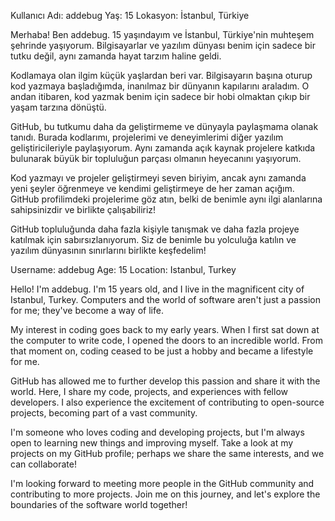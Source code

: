 

Kullanıcı Adı: addebug Yaş: 15 Lokasyon: İstanbul, Türkiye

Merhaba! Ben addebug. 15 yaşındayım ve İstanbul, Türkiye'nin muhteşem şehrinde yaşıyorum. Bilgisayarlar ve yazılım dünyası benim için sadece bir tutku değil, aynı zamanda hayat tarzım haline geldi.

Kodlamaya olan ilgim küçük yaşlardan beri var. Bilgisayarın başına oturup kod yazmaya başladığımda, inanılmaz bir dünyanın kapılarını araladım. O andan itibaren, kod yazmak benim için sadece bir hobi olmaktan çıkıp bir yaşam tarzına dönüştü.

GitHub, bu tutkumu daha da geliştirmeme ve dünyayla paylaşmama olanak tanıdı. Burada kodlarımı, projelerimi ve deneyimlerimi diğer yazılım geliştiricileriyle paylaşıyorum. Aynı zamanda açık kaynak projelere katkıda bulunarak büyük bir topluluğun parçası olmanın heyecanını yaşıyorum.

Kod yazmayı ve projeler geliştirmeyi seven biriyim, ancak aynı zamanda yeni şeyler öğrenmeye ve kendimi geliştirmeye de her zaman açığım. GitHub profilimdeki projelerime göz atın, belki de benimle aynı ilgi alanlarına sahipsinizdir ve birlikte çalışabiliriz!

GitHub topluluğunda daha fazla kişiyle tanışmak ve daha fazla projeye katılmak için sabırsızlanıyorum. Siz de benimle bu yolculuğa katılın ve yazılım dünyasının sınırlarını birlikte keşfedelim!

Username: addebug Age: 15 Location: Istanbul, Turkey

Hello! I'm addebug. I'm 15 years old, and I live in the magnificent city of Istanbul, Turkey. Computers and the world of software aren't just a passion for me; they've become a way of life.

My interest in coding goes back to my early years. When I first sat down at the computer to write code, I opened the doors to an incredible world. From that moment on, coding ceased to be just a hobby and became a lifestyle for me.

GitHub has allowed me to further develop this passion and share it with the world. Here, I share my code, projects, and experiences with fellow developers. I also experience the excitement of contributing to open-source projects, becoming part of a vast community.

I'm someone who loves coding and developing projects, but I'm always open to learning new things and improving myself. Take a look at my projects on my GitHub profile; perhaps we share the same interests, and we can collaborate!

I'm looking forward to meeting more people in the GitHub community and contributing to more projects. Join me on this journey, and let's explore the boundaries of the software world together!
